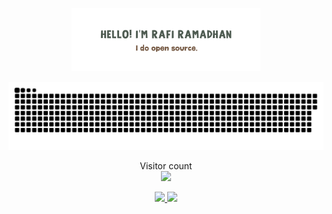 <p align="center"><img width="60%" alt="Hello, I'm Rafi Ramadhan. I do open source!" src="img/Untitled1425_20230915101247.png" /></p>
<a href=#><img src="contributions.svg"></a>

<p align="center"> 
  Visitor count<br>
  <img src="https://profile-counter.glitch.me/rafrmdhn/count.svg" />
</p>
<p align="center">
<a href="https://github.com/rafrmdhn">
  <img height="180em" src="https://github-readme-stats.vercel.app/api?username=rafrmdhn&show_icons=true&theme=dark#gh-dark-mode-only"/>
  <img height="180em" src="https://github-readme-stats.vercel.app/api/top-langs/?username=rafrmdhn&layout=compact&theme=dark#gh-dark-mode-only"/>
</a>
</p>
